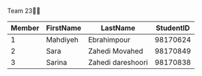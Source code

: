 Team 23👩‍💻


| Member  | FirstName | LastName       | StudentID |
| ------- | --------- | -------------- | --------- |
| 1       | Mahdiyeh  | Ebrahimpour    | 98170624  |
| 2       | Sara      |	Zahedi Movahed | 98170849  |
| 3       | Sarina    | Zahedi  dareshoori       | 98170838  |
